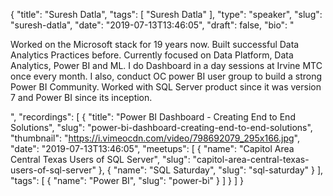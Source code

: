 {
  "title": "Suresh Datla",
  "tags": [
    "Suresh Datla"
  ],
  "type": "speaker",
  "slug": "suresh-datla",
  "date": "2019-07-13T13:46:05",
  "draft": false,
  "bio": "<p>Worked on the Microsoft stack for 19 years now. Built successful Data Analytics Practices before. Currently focused on Data Platform, Data Analytics, Power BI and ML. I do Dashboard in a day sessions at Irvine MTC once every month. I also, conduct OC power BI user group to build a strong  Power BI Community. Worked with SQL Server product since it was version 7 and Power BI since its inception.</p>",
  "recordings": [
    {
      "title": "Power BI Dashboard - Creating End to End Solutions",
      "slug": "power-bi-dashboard-creating-end-to-end-solutions",
      "thumbnail": "https://i.vimeocdn.com/video/798692079_295x166.jpg",
      "date": "2019-07-13T13:46:05",
      "meetups": [
        {
          "name": "Capitol Area Central Texas Users of SQL Server",
          "slug": "capitol-area-central-texas-users-of-sql-server"
        },
        {
          "name": "SQL Saturday",
          "slug": "sql-saturday"
        }
      ],
      "tags": [
        {
          "name": "Power BI",
          "slug": "power-bi"
        }
      ]
    }
  ]
}
